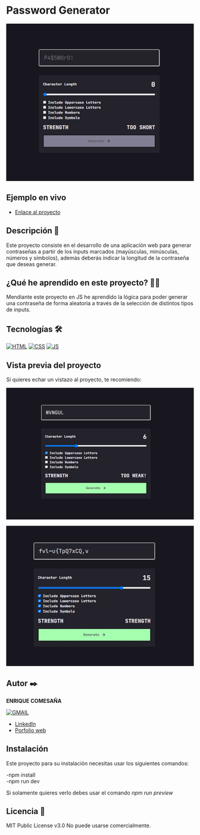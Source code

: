 # Password Generator

![Imagen del proyecto](https://raw.githubusercontent.com/k1k3cb/password-generator/main/src/assets/images/project_captures/captura-password-generator.jpg)

## Ejemplo en vivo
 

- [Enlace al proyecto](https://k1k3cb.github.io/clocks/)


## Descripción 📑

Este proyecto consiste en el desarrollo de una aplicación web para generar contraseñas a partir de los inputs marcados (mayúsculas, minúsculas, números y símbolos), además deberás indicar la longitud de la contraseña que deseas generar. 

## ¿Qué he aprendido en este proyecto? 🙇🏻

Mendiante este proyecto en JS he aprendido la lógica para poder generar  una contraseña de forma aleatoria a través de la selección de distintos tipos de inputs.

## Tecnologías 🛠

<!-- Iconos sacados de: https://github.com/hendrasob/badges/blob/master/README.md y https://github.com/alexandresanlim/Badges4-README.md-Profile -->

[![HTML](https://img.shields.io/badge/HTML5-E34F26?style=for-the-badge&logo=html5&logoColor=white)](https://es.wikipedia.org/wiki/HTML5)
[![CSS](https://img.shields.io/badge/CSS3-1572B6?style=for-the-badge&logo=css3&logoColor=white)](https://es.wikipedia.org/wiki/CSS)
[![JS](https://img.shields.io/badge/JavaScript-F7DF1E?style=for-the-badge&logo=javascript&logoColor=black)](https://es.wikipedia.org/wiki/JavaScript)






## Vista previa del proyecto

Si quieres echar un vistazo al proyecto, te recomiendo:

![Captura del proyecto](https://raw.githubusercontent.com/k1k3cb/password-generator/main/src/assets/images/project_captures/captura-password-generator-weak.jpg)

![Captura del proyecto](https://raw.githubusercontent.com/k1k3cb/password-generator/main/src/assets/images/project_captures/captura-password-generator-strenght.jpg)

## Autor ✒️

**ENRIQUE COMESAÑA**

  [![GMAIL](https://img.shields.io/badge/Gmail-D14836?style=for-the-badge&logo=gmail&logoColor=white)](mailto:enriquecbar@gmail.com)

<!-- - [enriquecbar@gmail.com](enriquecbar@gmail.com) -->
- [LinkedIn](https://www.linkedin.com/in/enrique-comesa%c3%b1a-312500268/)
- [Porfolio web](https://portfolio-ep5h.onrender.com/)

## Instalación

Este proyecto para su instalación necesitas usar los siguientes comandos:

-npm install <br>
-npm run dev<br>


Si solamente quieres verlo debes usar el comando *npm run preview*

## Licencia 📄

MIT Public License v3.0
No puede usarse comercialmente.
